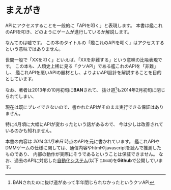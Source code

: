 # まえがき

APIにアクセスすることを一般的に「APIを叩く」と表現します。
本書は艦これのAPIを叩き、どのようにゲームが進行しているか解説します。

なんてのは嘘です。
この本のタイトルの「艦これのAPIを叩く」はアクセスするという意味ではありません。

世間一般で「XXを叩く」といえば、「XXを非難する」という意味の比喩表現です。
この本も、人類史上稀に見る「クソAPI」である艦これのAPIを「非難」し、
艦これAPIを悪いAPIの題材とし、よりよいAPI設計を解説することを目的としています。

なお、著者は2013年の10月初旬に**BAN**されて、
抜け道[^avoid-ban]も2014年2月初旬に閉じられてしまい、

現在は既にプレイできないので、書かれたAPIがそのまま実行できる保証はありません。

特に4月頃に大幅にAPIが変わったという話があるので、
今は少しは改善されているのかも知れません。

本書の内容は *2014年1月末日* 時点のAPIを元に書かれています。
艦これAPIやDMMゲームの仕様に関しては、通信内容やhtmlやjavascriptを読んで推測したものであり、
内部の動作が実際にそうであるということは保証できません。
なお、過去のAPIに対応した[自動化システム](https://github.com/masarakki/IJN48)(以下 `IJN48`)を**Github**で公開しています。

[^avoid-ban]: BANされたのに抜け道があって半年閉じられなかったというクソAPI
